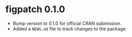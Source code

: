 # figpatch 0.1.0

* Bump version to 0.1.0 for official CRAN submission.
* Added a `NEWS.md` file to track changes to the package.

